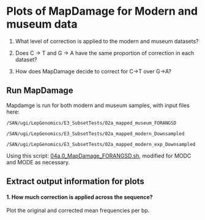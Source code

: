 # Plots of MapDamage for Modern and museum data

1. What level of correction is applied to the modern and museum datasets? 

2. Does C -> T and G -> A have the same proportion of correction in each dataset? 

3. How does MapDamage decide to correct for C->T over G->A? 


## Run MapDamage

Mapdamge is run for both modern and museum samples, with input files here: 

```
/SAN/ugi/LepGenomics/E3_SubsetTests/02a_mapped_museum_FORANGSD

/SAN/ugi/LepGenomics/E3_SubsetTests/02a_mapped_modern_Downsampled

/SAN/ugi/LepGenomics/E3_SubsetTests/02a_mapped_modern_exp_Downsampled
```

Using this script: [04a.0_MapDamage_FORANGSD.sh](https://github.com/alexjvr1/VelocityUCL/blob/main/Scripts/04a.0_MapDamage_FORANGSD.sh), modified for MODC and MODE as necessary. 



## Extract output information for plots


#### 1. How much correction is applied across the sequence?

Plot the original and corrected mean frequencies per bp. 


